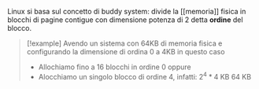 Linux si basa sul concetto di buddy system: divide la [[memoria]] fisica in blocchi di pagine contigue con dimensione potenza di 2 detta **ordine** del blocco.


>[!example]
Avendo un sistema con 64KB di memoria fisica e configurando la dimensione di ordina 0 a 4KB in questo caso
>- Allochiamo fino a 16 blocchi in ordine 0 oppure
>- Alocchiamo un singolo blocco di ordine 4, infatti: $2^4 * 4$ KB $64$ KB

